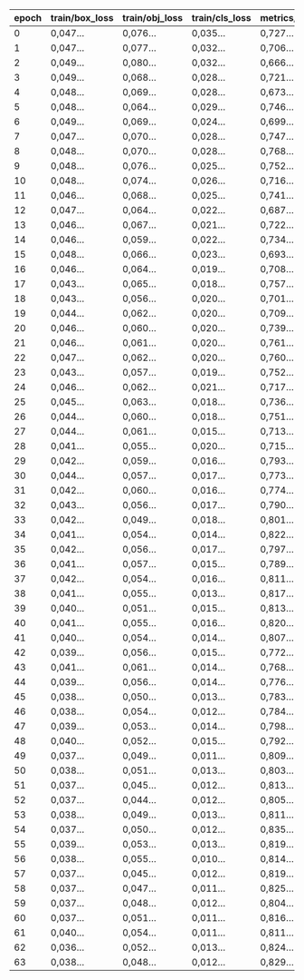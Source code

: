 |                epoch |       train/box_loss |       train/obj_loss |       train/cls_loss |    metrics/precision |       metrics/recall |      metrics/mAP_0.5 | metrics/mAP_0.5:0.95 |         val/box_loss |         val/obj_loss |         val/cls_loss |                x/lr0 |                x/lr1 |                x/lr2 |
| -------------------- | -------------------- | -------------------- | -------------------- | -------------------- | -------------------- | -------------------- | -------------------- | -------------------- | -------------------- | -------------------- | -------------------- | -------------------- | -------------------- |
|                    0 |               0,047… |               0,076… |               0,035… |               0,727… |               0,619… |               0,699… |               0,454… |               0,037… |               0,042… |               0,010… |               0,070… |               0,003… |               0,003… |
|                    1 |               0,047… |               0,077… |               0,032… |               0,706… |               0,597… |               0,691… |               0,438… |               0,039… |               0,044… |               0,009… |               0,040… |               0,007… |               0,007… |
|                    2 |               0,049… |               0,080… |               0,032… |               0,666… |               0,544… |               0,611… |               0,373… |               0,042… |               0,047… |               0,013… |               0,010… |               0,010… |               0,010… |
|                    3 |               0,049… |               0,068… |               0,028… |               0,721… |               0,626… |               0,692… |               0,414… |               0,042… |               0,044… |               0,010… |               0,010… |               0,010… |               0,010… |
|                    4 |               0,048… |               0,069… |               0,028… |               0,673… |               0,601… |               0,661… |               0,396… |               0,044… |               0,044… |               0,010… |               0,010… |               0,010… |               0,010… |
|                    5 |               0,048… |               0,064… |               0,029… |               0,746… |               0,598… |               0,712… |               0,424… |               0,042… |               0,043… |               0,009… |               0,009… |               0,009… |               0,009… |
|                    6 |               0,049… |               0,069… |               0,024… |               0,699… |               0,614… |               0,701… |               0,417… |               0,043… |               0,043… |               0,009… |               0,009… |               0,009… |               0,009… |
|                    7 |               0,047… |               0,070… |               0,028… |               0,747… |               0,626… |               0,719… |               0,433… |               0,042… |               0,044… |               0,009… |               0,009… |               0,009… |               0,009… |
|                    8 |               0,048… |               0,070… |               0,028… |               0,768… |               0,614… |               0,718… |               0,438… |               0,043… |               0,044… |               0,009… |               0,009… |               0,009… |               0,009… |
|                    9 |               0,048… |               0,076… |               0,025… |               0,752… |               0,633… |               0,724… |               0,440… |               0,042… |               0,045… |               0,009… |               0,009… |               0,009… |               0,009… |
|                   10 |               0,048… |               0,074… |               0,026… |               0,716… |               0,690… |               0,735… |               0,444… |               0,041… |               0,043… |               0,008… |               0,009… |               0,009… |               0,009… |
|                   11 |               0,046… |               0,068… |               0,025… |               0,741… |               0,645… |               0,727… |               0,432… |               0,042… |               0,042… |               0,009… |               0,008… |               0,008… |               0,008… |
|                   12 |               0,047… |               0,064… |               0,022… |               0,687… |               0,713… |               0,731… |               0,438… |               0,043… |               0,042… |               0,008… |               0,008… |               0,008… |               0,008… |
|                   13 |               0,046… |               0,067… |               0,021… |               0,722… |               0,688… |               0,736… |               0,449… |               0,041… |               0,042… |               0,008… |               0,008… |               0,008… |               0,008… |
|                   14 |               0,046… |               0,059… |               0,022… |               0,734… |               0,671… |               0,732… |               0,438… |               0,041… |               0,042… |               0,008… |               0,008… |               0,008… |               0,008… |
|                   15 |               0,048… |               0,066… |               0,023… |               0,693… |               0,711… |               0,745… |               0,443… |               0,040… |               0,042… |               0,007… |               0,008… |               0,008… |               0,008… |
|                   16 |               0,046… |               0,064… |               0,019… |               0,708… |               0,719… |               0,762… |               0,450… |               0,041… |               0,042… |               0,007… |               0,008… |               0,008… |               0,008… |
|                   17 |               0,043… |               0,065… |               0,018… |               0,757… |               0,695… |               0,771… |               0,462… |               0,041… |               0,044… |               0,008… |               0,008… |               0,008… |               0,008… |
|                   18 |               0,043… |               0,056… |               0,020… |               0,701… |               0,718… |               0,756… |               0,456… |               0,041… |               0,043… |               0,007… |               0,007… |               0,007… |               0,007… |
|                   19 |               0,044… |               0,062… |               0,020… |               0,709… |               0,734… |               0,768… |               0,461… |               0,040… |               0,042… |               0,007… |               0,007… |               0,007… |               0,007… |
|                   20 |               0,046… |               0,060… |               0,020… |               0,739… |               0,714… |               0,772… |               0,458… |               0,040… |               0,043… |               0,007… |               0,007… |               0,007… |               0,007… |
|                   21 |               0,046… |               0,061… |               0,020… |               0,761… |               0,686… |               0,763… |               0,438… |               0,041… |               0,042… |               0,007… |               0,007… |               0,007… |               0,007… |
|                   22 |               0,047… |               0,062… |               0,020… |               0,760… |               0,694… |               0,773… |               0,461… |               0,040… |               0,041… |               0,007… |               0,007… |               0,007… |               0,007… |
|                   23 |               0,043… |               0,057… |               0,019… |               0,752… |               0,721… |               0,768… |               0,456… |               0,040… |               0,042… |               0,007… |               0,007… |               0,007… |               0,007… |
|                   24 |               0,046… |               0,062… |               0,021… |               0,717… |               0,710… |               0,749… |               0,420… |               0,042… |               0,041… |               0,007… |               0,006… |               0,006… |               0,006… |
|                   25 |               0,045… |               0,063… |               0,018… |               0,736… |               0,733… |               0,769… |               0,454… |               0,040… |               0,040… |               0,006… |               0,006… |               0,006… |               0,006… |
|                   26 |               0,044… |               0,060… |               0,018… |               0,751… |               0,739… |               0,785… |               0,481… |               0,039… |               0,041… |               0,006… |               0,006… |               0,006… |               0,006… |
|                   27 |               0,044… |               0,061… |               0,015… |               0,713… |               0,784… |               0,790… |               0,486… |               0,039… |               0,040… |               0,006… |               0,006… |               0,006… |               0,006… |
|                   28 |               0,041… |               0,055… |               0,020… |               0,715… |               0,785… |               0,827… |               0,503… |               0,038… |               0,040… |               0,006… |               0,006… |               0,006… |               0,006… |
|                   29 |               0,042… |               0,059… |               0,016… |               0,793… |               0,739… |               0,821… |               0,502… |               0,038… |               0,039… |               0,006… |               0,006… |               0,006… |               0,006… |
|                   30 |               0,044… |               0,057… |               0,017… |               0,773… |               0,735… |               0,806… |               0,478… |               0,038… |               0,040… |               0,006… |               0,006… |               0,006… |               0,006… |
|                   31 |               0,042… |               0,060… |               0,016… |               0,774… |               0,754… |               0,821… |               0,501… |               0,038… |               0,040… |               0,006… |               0,005… |               0,005… |               0,005… |
|                   32 |               0,043… |               0,056… |               0,017… |               0,790… |               0,749… |               0,809… |               0,495… |               0,038… |               0,040… |               0,006… |               0,005… |               0,005… |               0,005… |
|                   33 |               0,042… |               0,049… |               0,018… |               0,801… |               0,747… |               0,820… |               0,489… |               0,038… |               0,041… |               0,006… |               0,005… |               0,005… |               0,005… |
|                   34 |               0,041… |               0,054… |               0,014… |               0,822… |               0,759… |               0,822… |               0,509… |               0,037… |               0,040… |               0,005… |               0,005… |               0,005… |               0,005… |
|                   35 |               0,042… |               0,056… |               0,017… |               0,797… |               0,743… |               0,812… |               0,508… |               0,037… |               0,040… |               0,005… |               0,005… |               0,005… |               0,005… |
|                   36 |               0,041… |               0,057… |               0,015… |               0,789… |               0,749… |               0,816… |               0,517… |               0,037… |               0,040… |               0,005… |               0,005… |               0,005… |               0,005… |
|                   37 |               0,042… |               0,054… |               0,016… |               0,811… |               0,751… |               0,829… |               0,511… |               0,037… |               0,039… |               0,005… |               0,004… |               0,004… |               0,004… |
|                   38 |               0,041… |               0,055… |               0,013… |               0,817… |               0,746… |               0,822… |               0,514… |               0,037… |               0,040… |               0,005… |               0,004… |               0,004… |               0,004… |
|                   39 |               0,040… |               0,051… |               0,015… |               0,813… |               0,755… |               0,824… |               0,521… |               0,036… |               0,039… |               0,005… |               0,004… |               0,004… |               0,004… |
|                   40 |               0,041… |               0,055… |               0,016… |               0,820… |               0,751… |               0,819… |               0,519… |               0,036… |               0,039… |               0,005… |               0,004… |               0,004… |               0,004… |
|                   41 |               0,040… |               0,054… |               0,014… |               0,807… |               0,764… |               0,824… |               0,534… |               0,035… |               0,038… |               0,005… |               0,004… |               0,004… |               0,004… |
|                   42 |               0,039… |               0,056… |               0,015… |               0,772… |               0,772… |               0,838… |               0,526… |               0,036… |               0,038… |               0,005… |               0,004… |               0,004… |               0,004… |
|                   43 |               0,041… |               0,061… |               0,014… |               0,768… |               0,783… |               0,838… |               0,539… |               0,035… |               0,038… |               0,005… |               0,004… |               0,004… |               0,004… |
|                   44 |               0,039… |               0,056… |               0,014… |               0,776… |               0,785… |               0,832… |               0,525… |               0,036… |               0,038… |               0,005… |               0,003… |               0,003… |               0,003… |
|                   45 |               0,038… |               0,050… |               0,013… |               0,783… |               0,770… |               0,837… |               0,529… |               0,036… |               0,038… |               0,005… |               0,003… |               0,003… |               0,003… |
|                   46 |               0,038… |               0,054… |               0,012… |               0,784… |               0,782… |               0,844… |               0,528… |               0,036… |               0,037… |               0,005… |               0,003… |               0,003… |               0,003… |
|                   47 |               0,039… |               0,053… |               0,014… |               0,798… |               0,782… |               0,838… |               0,544… |               0,035… |               0,037… |               0,005… |               0,003… |               0,003… |               0,003… |
|                   48 |               0,040… |               0,052… |               0,015… |               0,792… |               0,786… |               0,842… |               0,544… |               0,035… |               0,037… |               0,005… |               0,003… |               0,003… |               0,003… |
|                   49 |               0,037… |               0,049… |               0,011… |               0,809… |               0,786… |               0,846… |               0,549… |               0,035… |               0,037… |               0,005… |               0,003… |               0,003… |               0,003… |
|                   50 |               0,038… |               0,051… |               0,013… |               0,803… |               0,787… |               0,855… |               0,556… |               0,034… |               0,037… |               0,005… |               0,002… |               0,002… |               0,002… |
|                   51 |               0,037… |               0,045… |               0,012… |               0,813… |               0,793… |               0,858… |               0,567… |               0,033… |               0,036… |               0,005… |               0,002… |               0,002… |               0,002… |
|                   52 |               0,037… |               0,044… |               0,012… |               0,805… |               0,800… |               0,863… |               0,565… |               0,034… |               0,036… |               0,005… |               0,002… |               0,002… |               0,002… |
|                   53 |               0,038… |               0,049… |               0,013… |               0,811… |               0,797… |               0,857… |               0,557… |               0,034… |               0,036… |               0,005… |               0,002… |               0,002… |               0,002… |
|                   54 |               0,037… |               0,050… |               0,012… |               0,835… |               0,790… |               0,860… |               0,564… |               0,033… |               0,036… |               0,005… |               0,002… |               0,002… |               0,002… |
|                   55 |               0,039… |               0,053… |               0,013… |               0,819… |               0,786… |               0,853… |               0,561… |               0,034… |               0,036… |               0,005… |               0,002… |               0,002… |               0,002… |
|                   56 |               0,038… |               0,055… |               0,010… |               0,814… |               0,795… |               0,856… |               0,569… |               0,033… |               0,037… |               0,005… |               0,001… |               0,001… |               0,001… |
|                   57 |               0,037… |               0,045… |               0,012… |               0,819… |               0,798… |               0,856… |               0,567… |               0,033… |               0,037… |               0,005… |               0,001… |               0,001… |               0,001… |
|                   58 |               0,037… |               0,047… |               0,011… |               0,825… |               0,791… |               0,859… |               0,568… |               0,033… |               0,037… |               0,005… |               0,001… |               0,001… |               0,001… |
|                   59 |               0,037… |               0,048… |               0,012… |               0,804… |               0,806… |               0,859… |               0,567… |               0,033… |               0,037… |               0,005… |               0,001… |               0,001… |               0,001… |
|                   60 |               0,037… |               0,051… |               0,011… |               0,816… |               0,802… |               0,861… |               0,574… |               0,033… |               0,036… |               0,005… |               0,001… |               0,001… |               0,001… |
|                   61 |               0,040… |               0,054… |               0,011… |               0,811… |               0,803… |               0,859… |               0,571… |               0,032… |               0,036… |               0,005… |               0,001… |               0,001… |               0,001… |
|                   62 |               0,036… |               0,052… |               0,013… |               0,824… |               0,809… |               0,866… |               0,586… |               0,032… |               0,035… |               0,005… |               0,001… |               0,001… |               0,001… |
|                   63 |               0,038… |               0,048… |               0,012… |               0,829… |               0,807… |               0,866… |               0,585… |               0,032… |               0,036… |               0,005… |               0,000… |               0,000… |               0,000… |
